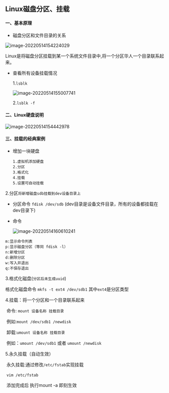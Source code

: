 ## 							Linux磁盘分区、挂载 ##

#### 一、基本原理

* 磁盘分区和文件目录的关系

![image-20220514154224029](C:\Users\lzh\AppData\Roaming\Typora\typora-user-images\image-20220514154224029.png)

Linux是将磁盘分区挂载到某一个系统文件目录中,将一个分区华人一个目录联系起来。

* 查看所有设备挂载情况

  1.`lsblk`

  ![image-20220514155007741](C:\Users\lzh\AppData\Roaming\Typora\typora-user-images\image-20220514155007741.png)

  2.`lsblk -f`

#### 二、Linux硬盘说明

![image-20220514154442978](C:\Users\lzh\AppData\Roaming\Typora\typora-user-images\image-20220514154442978.png)

#### 三、挂载的经典案例

* 增加一块硬盘

  ```
  1.虚拟机添加硬盘
  2.分区
  3.格式化
  4.挂载
  5.设置可自动挂载
  ```

2.分区`将新增磁盘sdb挂载到dev设备目录上`

* 分区命令 `fdisk /dev/sdb` (dev目录是设备文件目录，所有的设备都挂载在dev目录下)

* 命令

  ![image-20220514160610241](C:\Users\lzh\AppData\Roaming\Typora\typora-user-images\image-20220514160610241.png)

```
m:显示命令列表
p:显示磁盘分区（等同 fdisk -l） 
n:新增分区
d:删除分区
w:写入并退出
q:不保存退出
```

3.格式化磁盘(`分区后未生成uuid`)

格式化磁盘命令 `mkfs -t ext4 /dev/sdb1` 其中`ext4`是分区类型

4.挂载：将一个分区和一个目录联系起来

​	命令: `mount 设备名称 挂载目录`

​	例如:`mount /dev/sdb1 /newdisk`

​	卸载:`umount 设备名称 挂载目录`

​	例如：`umount /dev/sdb1`  或者  `umount /newdisk`

5.永久挂载（自动生效）

​	永久挂载:通过修改`/etc/fstab`实现挂载

​	`vim /etc/fstab`

​	添加完成后 执行mount -a 即刻生效

